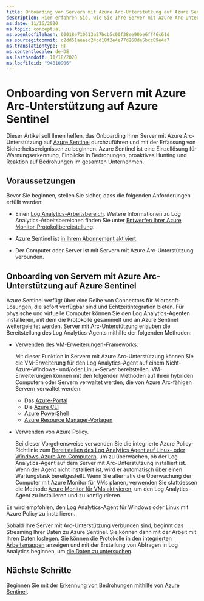 ```yaml
---
title: Onboarding von Servern mit Azure Arc-Unterstützung auf Azure Sentinel
description: Hier erfahren Sie, wie Sie Ihre Server mit Azure Arc-Unterstützung zu Azure Sentinel hinzufügen und deren Sicherheitsstatus proaktiv überwachen.
ms.date: 11/16/2020
ms.topic: conceptual
ms.openlocfilehash: 60018e710613a27bcb5c00f38ee90be6ff46c61d
ms.sourcegitcommit: c2dd51aeaec24cd18f2e4e77d268de5bcc89e4a7
ms.translationtype: HT
ms.contentlocale: de-DE
ms.lasthandoff: 11/18/2020
ms.locfileid: "94810906"
---
```

# <a name="onboard-azure-arc-enabled-servers-to-azure-sentinel"></a>Onboarding von Servern mit Azure Arc-Unterstützung auf Azure Sentinel

Dieser Artikel soll Ihnen helfen, das Onboarding Ihrer Server mit Azure Arc-Unterstützung auf [Azure Sentinel](../../sentinel/overview.md) durchzuführen und mit der Erfassung von Sicherheitsereignissen zu beginnen. Azure Sentinel ist eine Einzellösung für Warnungserkennung, Einblicke in Bedrohungen, proaktives Hunting und Reaktion auf Bedrohungen im gesamten Unternehmen.

## <a name="prerequisites"></a>Voraussetzungen

Bevor Sie beginnen, stellen Sie sicher, dass die folgenden Anforderungen erfüllt werden:

- Einen [Log Analytics-Arbeitsbereich](../../azure-monitor/platform/data-platform-logs.md). Weitere Informationen zu Log Analytics-Arbeitsbereichen finden Sie unter [Entwerfen Ihrer Azure Monitor-Protokollbereitstellung](../../azure-monitor/platform/design-logs-deployment.md).

- Azure Sentinel ist [in Ihrem Abonnement aktiviert](../../sentinel/quickstart-onboard.md).

- Der Computer oder Server ist mit Servern mit Azure Arc-Unterstützung verbunden.

## <a name="onboard-azure-arc-enabled-servers-to-azure-sentinel"></a>Onboarding von Servern mit Azure Arc-Unterstützung auf Azure Sentinel

Azure Sentinel verfügt über eine Reihe von Connectors für Microsoft-Lösungen, die sofort verfügbar sind und Echtzeitintegration bieten. Für physische und virtuelle Computer können Sie den Log Analytics-Agenten installieren, mit dem die Protokolle gesammelt und an Azure Sentinel weitergeleitet werden. Server mit Arc-Unterstützung erlauben die Bereitstellung des Log Analytics-Agents mithilfe der folgenden Methoden:

- Verwenden des VM-Erweiterungen-Frameworks.

    Mit dieser Funktion in Servern mit Azure Arc-Unterstützung können Sie die VM-Erweiterung für den Log Analytics-Agent auf einem Nicht-Azure-Windows- und/oder Linux-Server bereitstellen. VM-Erweiterungen können mit den folgenden Methoden auf Ihren hybriden Computern oder Servern verwaltet werden, die von Azure Arc-fähigen Servern verwaltet werden:

    - Das [Azure-Portal](manage-vm-extensions-portal.md)
    - Die [Azure CLI](manage-vm-extensions-cli.md)
    - [Azure PowerShell](manage-vm-extensions-powershell.md)
    - [Azure Resource Manager-Vorlagen](manage-vm-extensions-template.md)

- Verwenden von Azure Policy.

    Bei dieser Vorgehensweise verwenden Sie die integrierte Azure Policy-Richtlinie zum [Bereitstellen des Log Analytics Agent auf Linux- oder Windows-Azure Arc-Computern](../../governance/policy/samples/built-in-policies.md#monitoring), um zu überwachen, ob der Log Analytics-Agent auf dem Server mit Arc-Unterstützung installiert ist. Wenn der Agent nicht installiert ist, wird er automatisch über einen Wartungstask bereitgestellt. Wenn Sie alternativ die Überwachung der Computer mit Azure Monitor für VMs planen, verwenden Sie stattdessen die Methode [Azure Monitor für VMs aktivieren](../../governance/policy/samples/built-in-initiatives.md#monitoring), um den Log Analytics-Agent zu installieren und zu konfigurieren.

Es wird empfohlen, den Log Analytics-Agent für Windows oder Linux mit Azure Policy zu installieren.

Sobald Ihre Server mit Arc-Unterstützung verbunden sind, beginnt das Streaming Ihrer Daten zu Azure Sentinel. Sie können dann mit der Arbeit mit Ihren Daten loslegen. Sie können die Protokolle in den [integrierten Arbeitsmappen](../../sentinel/quickstart-get-visibility.md) anzeigen und mit der Erstellung von Abfragen in Log Analytics beginnen, um [die Daten zu untersuchen](../../sentinel/tutorial-investigate-cases.md).

## <a name="next-steps"></a>Nächste Schritte

Beginnen Sie mit der [Erkennung von Bedrohungen mithilfe von Azure Sentinel](../../sentinel/tutorial-detect-threats-built-in.md).